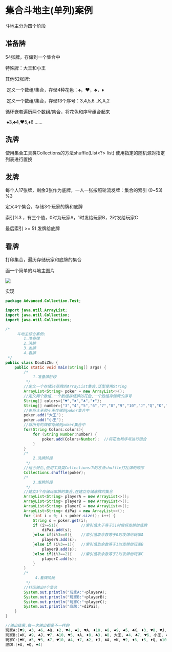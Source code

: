 <!-- toc -->

# 集合斗地主(单列)案例

斗地主分为四个阶段

## **准备牌**

54张牌，存储到一个集合中

特殊牌：大王和小王

其他52张牌:

​          定义一个数组/集合，存储4种花色：♠，♥，♣，♦

​          定义一个数组/集合，存储13个序号：3,4,5,6...K,A,2

循环嵌套遍历两个数组/集合，将花色和序号组合起来

​         ♠3,♣4,♥5,♦6 ......

## **洗牌**

使用集合工具类Collections的方法shuffle(LIst<?>  list) 使用指定的随机源对指定列表进行置换

## **发牌**

每个人17张牌，剩余3张作为底牌，一人一张按照轮流发牌：集合的索引 (0~53) %3

定义4个集合，存储3个玩家的牌和底牌

索引%3 ，有三个值，0时为玩家A，1时发给玩家B，2时发给玩家C

最后索引 >= 51 发牌给底牌

## **看牌**

打印集合，遍历存储玩家和底牌的集合

画一个简单的斗地主图片

![](https://picture.hs-vae.com/斗地主单列案例.png)

实现

```java
package Advanced.Collection.Test;

import java.util.ArrayList;
import java.util.Collection;
import java.util.Collections;

/*
     斗地主综合案例:
        1.准备牌
        2.洗牌
        3.发牌
        4.看牌
 */
public class DouDiZhu {
    public static void main(String[] args) {
        /*
            1.准备牌阶段
         */
        //定义一个存储54张牌的ArrayList集合,泛型使用String
        ArrayList<String> poker = new ArrayList<>();
        //定义两个数组,一个数组存储牌的花色,一个数组存储牌的序号
        String[] colors={"♥","♠","♣","♦"};
        String[] number={"3","4","5","6","7","8","9","10","J","Q","K","A","2"};
        //先将大王和小王存储到poker集合中
        poker.add("大王");
        poker.add("小王");
        //将所有的牌都存储到poker集合中
        for(String Colors:colors){
            for (String Number:number) {
                poker.add(Colors+Number);  //将花色和序号进行组合
            }
        }        
        /*
            2.洗牌阶段
         */
        //组合好后,使用工具类Collections中的方法shuffle打乱牌的顺序
        Collections.shuffle(poker);
        /*
            3.发牌阶段
         */
        //建立3个存储玩家牌的集合,在建立存储底牌的集合
        ArrayList<String> playerA = new ArrayList<>();
        ArrayList<String> playerB = new ArrayList<>();
        ArrayList<String> playerC = new ArrayList<>();
        ArrayList<String> diPai = new ArrayList<>();
        for (int i = 0; i < poker.size(); i++) {
            String s = poker.get(i);
            if (i>=51){          //索引值大于等于51时候将发牌给底牌
                diPai.add(s);
            }else if(i%3==0){    //索引值取余数等于0时发牌给玩家A
                playerA.add(s);
            }else if (i%3==1){   //索引值取余数等于1时发牌给玩家B
                playerB.add(s);
            }else if(i%3==2){    //索引值取余数等于2时发牌给玩家C
                playerC.add(s);
            }
        }
        /*
             4.看牌阶段
         */
        //打印输出4个集合
        System.out.println("玩家A:"+playerA);
        System.out.println("玩家B:"+playerB);
        System.out.println("玩家C:"+playerC);
        System.out.println("底牌:"+diPai);
    }
}

//输出结果,每一次输出都是不一样的
玩家A:[♥9, ♠3, ♠6, ♣Q, ♦2, ♥4, ♣2, ♥A, ♦10, ♠8, ♠9, ♣5, ♣K, ♦3, ♥8, ♥J, ♠J]
玩家B:[♠K, ♣9, ♣J, ♥7, ♣10, ♥5, ♦A, ♦8, ♣3, ♣8, 大王, ♠4, ♣7, ♥6, 小王, ♣6, ♥Q]
玩家C:[♥K, ♠5, ♥3, ♠7, ♥10, ♣4, ♦7, ♠2, ♦J, ♣A, ♦K, ♥2, ♦6, ♦5, ♦Q, ♠10, ♦9]
底牌:[♠A, ♠Q, ♦4]
```

